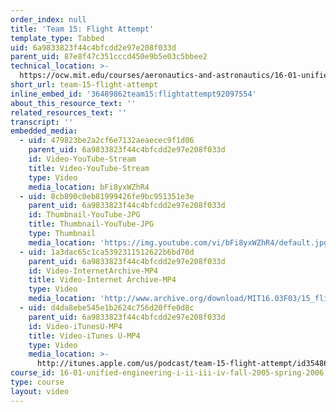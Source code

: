 ```yaml
---
order_index: null
title: 'Team 15: Flight Attempt'
template_type: Tabbed
uid: 6a9833823f44c4bfcdd2e97e208f033d
parent_uid: 87e8f47c351cccd450e9b5e03c5bbee2
technical_location: >-
  https://ocw.mit.edu/courses/aeronautics-and-astronautics/16-01-unified-engineering-i-ii-iii-iv-fall-2005-spring-2006/systems-labs-04/team-15-flight-attempt
short_url: team-15-flight-attempt
inline_embed_id: '36489862team15:flightattempt92097554'
about_this_resource_text: ''
related_resources_text: ''
transcript: ''
embedded_media:
  - uid: 479823be2a2cf6e7132aeaecec9f1d06
    parent_uid: 6a9833823f44c4bfcdd2e97e208f033d
    id: Video-YouTube-Stream
    title: Video-YouTube-Stream
    type: Video
    media_location: bFi8yxWZhR4
  - uid: 8cb890c0eb81999426fe9bc951351e3e
    parent_uid: 6a9833823f44c4bfcdd2e97e208f033d
    id: Thumbnail-YouTube-JPG
    title: Thumbnail-YouTube-JPG
    type: Thumbnail
    media_location: 'https://img.youtube.com/vi/bFi8yxWZhR4/default.jpg'
  - uid: 1a3dac65c1ca5392311512622b6bd70d
    parent_uid: 6a9833823f44c4bfcdd2e97e208f033d
    id: Video-InternetArchive-MP4
    title: Video-Internet Archive-MP4
    type: Video
    media_location: 'http://www.archive.org/download/MIT16.03F03/15_flight-220k.mp4'
  - uid: d4da8ebe545e1b2624c756d20ffe0d8c
    parent_uid: 6a9833823f44c4bfcdd2e97e208f033d
    id: Video-iTunesU-MP4
    title: Video-iTunes U-MP4
    type: Video
    media_location: >-
      http://itunes.apple.com/us/podcast/team-15-flight-attempt/id354868963?i=80690306
course_id: 16-01-unified-engineering-i-ii-iii-iv-fall-2005-spring-2006
type: course
layout: video
---
```

